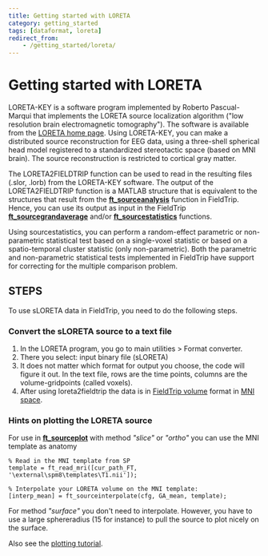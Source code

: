 ```yaml
---
title: Getting started with LORETA
category: getting_started
tags: [dataformat, loreta]
redirect_from:
    - /getting_started/loreta/
---
```


# Getting started with LORETA

LORETA-KEY is a software program implemented by Roberto Pascual-Marqui that implements the LORETA source localization algorithm ("low resolution brain electromagnetic tomography"). The software is available from the [LORETA home page](http://www.unizh.ch/keyinst/NewLORETA/LORETA01.htm). Using LORETA-KEY, you can make a distributed source reconstruction for EEG data, using a three-shell spherical head model registered to a standardized stereotactic space (based on MNI brain). The source reconstruction is restricted to cortical gray matter.

The LORETA2FIELDTRIP function can be used to read in the resulting files (.slor, .lorb) from the LORETA-KEY software. The output of the LORETA2FIELDTRIP function is a MATLAB structure that is equivalent to the structures that result from the **[ft_sourceanalysis](/reference/ft_sourceanalysis)** function in FieldTrip. Hence, you can use its output as input in the FieldTrip **[ft_sourcegrandaverage](/reference/ft_sourcegrandaverage)** and/or **[ft_sourcestatistics](/reference/ft_sourcestatistics)** functions.

Using sourcestatistics, you can perform a random-effect parametric or non-parametric statistical test based on a single-voxel statistic or based on a spatio-temporal cluster statistic (only non-parametric). Both the parametric and non-parametric statistical tests implemented in FieldTrip have support for correcting for the multiple comparison problem.

## STEPS

To use sLORETA data in FieldTrip, you need to do the following steps.

### Convert the sLORETA source to a text file

1.  In the LORETA program, you go to main utilities > Format converter.
2.  There you select: input binary file (sLORETA)
3.  It does not matter which format for output you choose, the code will figure it out. In the text file, rows are the time points, columns are the volume-gridpoints (called voxels).
4.  After using loreta2fieldtrip the data is in [FieldTrip volume](/reference/utilities/ft_datatype_volume) format in [MNI space](/faq/source/coordsys).

### Hints on plotting the LORETA source

For use in **[ft_sourceplot](/reference/ft_sourceplot)** with method _"slice"_ or _"ortho"_ you can use the MNI template as anatomy

    % Read in the MNI template from SP
    template = ft_read_mri([cur_path_FT, '\external\spm8\templates\T1.nii']);

    % Interpolate your LORETA volume on the MNI template:
    [interp_mean] = ft_sourceinterpolate(cfg, GA_mean, template);

For method _"surface"_ you don't need to interpolate. However, you have to use a large sphereradius (15 for instance) to pull the source to plot nicely on the surface.

Also see the [plotting tutorial](/tutorial/plotting#plotting#plotting_data_at_the_source_level).

